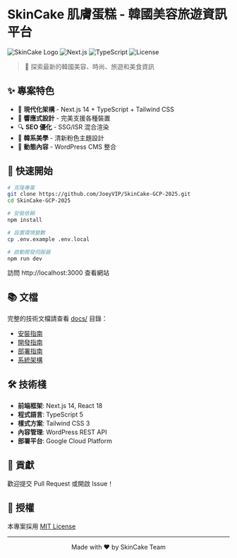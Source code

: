 # SkinCake 肌膚蛋糕 - 韓國美容旅遊資訊平台

![SkinCake Logo](https://img.shields.io/badge/SkinCake-V2.2.2-pink?style=for-the-badge)
![Next.js](https://img.shields.io/badge/Next.js-14-black?style=for-the-badge&logo=nextdotjs)
![TypeScript](https://img.shields.io/badge/TypeScript-5-blue?style=for-the-badge&logo=typescript)
![License](https://img.shields.io/badge/License-MIT-green?style=for-the-badge)

> 🎂 探索最新的韓國美容、時尚、旅遊和美食資訊

## ✨ 專案特色

- 🚀 **現代化架構** - Next.js 14 + TypeScript + Tailwind CSS
- 📱 **響應式設計** - 完美支援各種裝置
- 🔍 **SEO 優化** - SSG/ISR 混合渲染
- 🎨 **韓系美學** - 清新粉色主題設計
- 📰 **動態內容** - WordPress CMS 整合

## 🚀 快速開始

```bash
# 克隆專案
git clone https://github.com/JoeyVIP/SkinCake-GCP-2025.git
cd SkinCake-GCP-2025

# 安裝依賴
npm install

# 設置環境變數
cp .env.example .env.local

# 啟動開發伺服器
npm run dev
```

訪問 http://localhost:3000 查看網站

## 📚 文檔

完整的技術文檔請查看 [docs/](./docs/) 目錄：

- [安裝指南](./docs/guides/installation.md)
- [開發指南](./docs/guides/development.md)
- [部署指南](./docs/guides/deployment.md)
- [系統架構](./docs/technical/architecture.md)

## 🛠️ 技術棧

- **前端框架**: Next.js 14, React 18
- **程式語言**: TypeScript 5
- **樣式方案**: Tailwind CSS 3
- **內容管理**: WordPress REST API
- **部署平台**: Google Cloud Platform

## 🤝 貢獻

歡迎提交 Pull Request 或開啟 Issue！

## 📄 授權

本專案採用 [MIT License](./LICENSE)

---

<div align="center">
  Made with ❤️ by SkinCake Team
</div> 